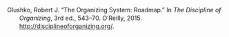 <div class="csl-bib-body"
style="line-height: 1.35; padding-left: 2em; text-indent:-2em;">

Glushko, Robert J. “The Organizing System: Roadmap.” In *The Discipline
of Organizing*, 3rd ed., 543–70. O’Reilly, 2015.
http://disciplineoforganizing.org/.

</div>
